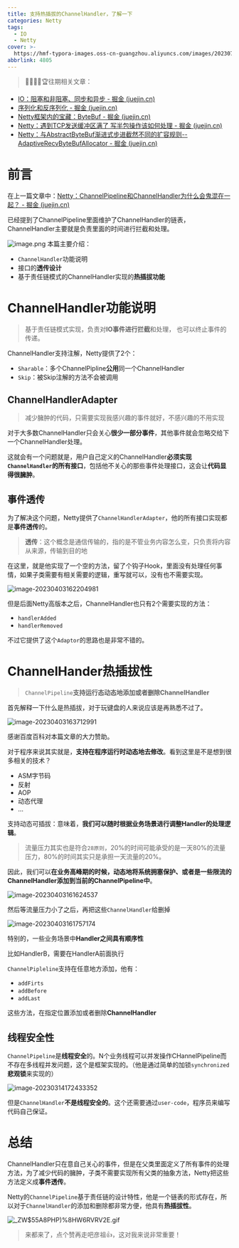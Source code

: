 ```yaml
---
title: 支持热插拔的ChannelHandler，了解一下
categories: Netty
tags:
  - IO
  - Netty
cover: >-
  https://hmf-typora-images.oss-cn-guangzhou.aliyuncs.com/images/202307091602399.png
abbrlink: 4805
---
```




> 🥇🥈🥉🏅🏆往期相关文章：

-   [IO：阻塞和非阻塞、同步和异步 - 掘金 (juejin.cn)](https://juejin.cn/post/7203993298817630268 "https://juejin.cn/post/7203993298817630268")
-   [序列化和反序列化 - 掘金 (juejin.cn)](https://juejin.cn/post/7205478140914843709 "https://juejin.cn/post/7205478140914843709")
-   [Netty框架内的宝藏：ByteBuf - 掘金 (juejin.cn)](https://juejin.cn/post/7206924411256176696 "https://juejin.cn/post/7206924411256176696")
-   [Netty：遇到TCP发送缓冲区满了 写半包操作该如何处理 - 掘金 (juejin.cn)](https://juejin.cn/post/7209319092515356733)
-   [Netty：与AbstractByteBuf渐进式步进截然不同的扩容规则--AdaptiveRecvByteBufAllocator - 掘金 (juejin.cn)](https://juejin.cn/post/7213944791171170359)

# 前言

在上一篇文章中：[Netty：ChannelPipeline和ChannelHandler为什么会鬼混在一起？ - 掘金 (juejin.cn)](https://juejin.cn/post/7213653429416362039)

已经提到了ChannelPipeline里面维护了ChannelHandler的链表，ChannelHandler主要就是负责里面的时间进行拦截和处理。

![image.png](https://p9-juejin.byteimg.com/tos-cn-i-k3u1fbpfcp/06237bb4920e44789d6d483eb655f80e~tplv-k3u1fbpfcp-watermark.image?)
本篇主要介绍：

-   `ChannelHandler`功能说明
-   接口的**透传设计**
-   基于责任链模式的ChannelHandler实现的**热插拔功能**

# ChannelHandler功能说明

> 基于责任链模式实现，负责对**IO事件进行拦截**和处理， 也可以终止事件的传递。

ChannelHandler支持注解，Netty提供了2个：

-   `Sharable`：多个ChannelPipline**公用**同一个ChannelHandler
-   `Skip`：被Skip注解的方法不会被调用

## ChannelHandlerAdapter

> 减少臃肿的代码，只需要实现我感兴趣的事件就好，不感兴趣的不用实现

对于大多数ChannelHandler只会关心**很少一部分事件**，其他事件就会忽略交给下一个ChannelHandler处理。

这就会有一个问题就是，用户自己定义的ChannelHandler**必须实现`ChannelHandler`的所有接口**，包括他不关心的那些事件处理接口，这会让**代码显得很臃肿**。

## 事件透传

为了解决这个问题，Netty提供了`ChannelHandlerAdapter`，他的所有接口实现都是**事件透传**的。

> **透传**：这个概念是通信传输的，指的是不管业务内容怎么变，只负责将内容从来源，传输到目的地

在这里，就是他实现了一个空的方法，留了个钩子Hook，里面没有处理任何事情，如果子类需要有相关需要的逻辑，重写就可以，没有也不需要实现。

![image-20230403162204981](https://p3-juejin.byteimg.com/tos-cn-i-k3u1fbpfcp/f1d19d7515524a5cb745cbbe1b7043d3~tplv-k3u1fbpfcp-zoom-1.image)

但是后面Netty高版本之后，ChannelHandler也只有2个需要实现的方法：

-   `handlerAdded`
-   `handlerRemoved`

不过它提供了这个`Adaptor`的思路也是非常不错的。

# ChannelHander热插拔性

> `ChannelPipeline`**支持运行态动态地添加或者删除ChannelHandler**

首先解释一下什么是热插拔，对于玩键盘的人来说应该是再熟悉不过了。

![image-20230403163712991](https://p3-juejin.byteimg.com/tos-cn-i-k3u1fbpfcp/87eb138481c24658a1704c94977f0d2e~tplv-k3u1fbpfcp-zoom-1.image)

感谢百度百科对本篇文章的大力赞助。

对于程序来说其实就是，**支持在程序运行时动态地去修改**。看到这里是不是想到很多相关的技术？

-   ASM字节码
-   反射
-   AOP
-   动态代理
-   ...

支持动态可插拔：意味着，**我们可以随时根据业务场景进行调整Handler的处理逻辑**。

> 流量压力其实也是符合`28原则`，20%的时间可能承受的是一天80%的流量压力，80%的时间其实只是承担一天流量的20%。

因此，我们可以**在业务高峰期的时候，动态地将系统拥塞保护、或者是一些限流的ChannelHandler添加到当前的ChannelPipeline中**。

![image-20230403161624537](https://p3-juejin.byteimg.com/tos-cn-i-k3u1fbpfcp/478358cd264b49ac81c4945220b1789f~tplv-k3u1fbpfcp-zoom-1.image)

然后等流量压力小了之后，再把这些`ChannelHandler`给删掉

![image-20230403161757174](https://p3-juejin.byteimg.com/tos-cn-i-k3u1fbpfcp/80c6cd089e0143aa9668f97e64c7cc47~tplv-k3u1fbpfcp-zoom-1.image)

特别的，一些业务场景中**Handler之间具有顺序性**

比如HandlerB，需要在HandlerA前面执行

`ChannelPipleline`支持在任意地方添加，他有：

-   `addFirts`
-   `addBefore`
-   `addLast`

这些方法，在指定位置添加或者删除**ChannelHandler**

## 线程安全性

`ChannelPipeline`是**线程安全**的。N个业务线程可以并发操作CHannelPipeline而不存在多线程并发问题，这个是框架实现的。（他是通过简单的加锁`synchronized`**悲观锁**来实现的）

![image-20230314172433352](https://p3-juejin.byteimg.com/tos-cn-i-k3u1fbpfcp/1f7a9aa24e19473aae67fed6d71b7c36~tplv-k3u1fbpfcp-zoom-1.image)

但是`ChannelHandler`**不是线程安全的**。这个还需要通过`user-code`，程序员来编写代码自己保证。

# 总结

ChannelHandler只在意自己关心的事件，但是在父类里面定义了所有事件的处理方法，为了减少代码的臃肿，子类不需要实现所有父类的抽象方法，Netty把这些方法定义成**事件透传**。

Netty的`ChannelPipeline`基于责任链的设计特性，他是一个链表的形式存在，所以对于`ChannelHandler`的添加和删除都非常方便，他具有**热插拔性**。

![_ZW$55A8PHP)%8HW6RVRV2E.gif](https://p3-juejin.byteimg.com/tos-cn-i-k3u1fbpfcp/6f53b6ba7b3b4dfda6919605175d7d43~tplv-k3u1fbpfcp-zoom-1.image)

> 来都来了，点个赞再走吧彦祖👍，这对我来说非常重要！
